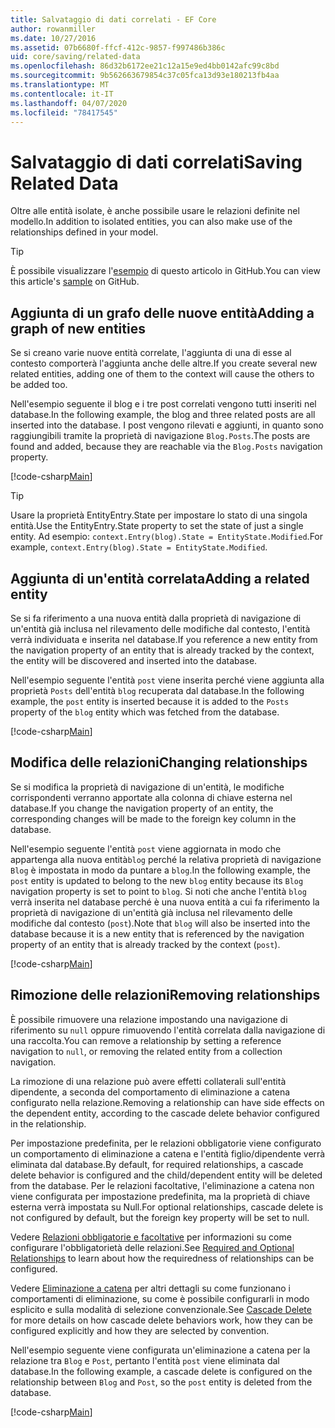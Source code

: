 ```yaml
---
title: Salvataggio di dati correlati - EF Core
author: rowanmiller
ms.date: 10/27/2016
ms.assetid: 07b6680f-ffcf-412c-9857-f997486b386c
uid: core/saving/related-data
ms.openlocfilehash: 86d32b6172ee21c12a15e9ed4bb0142afc99c8bd
ms.sourcegitcommit: 9b562663679854c37c05fca13d93e180213fb4aa
ms.translationtype: MT
ms.contentlocale: it-IT
ms.lasthandoff: 04/07/2020
ms.locfileid: "78417545"
---
```

# <a name="saving-related-data"></a><span data-ttu-id="6f5a3-102">Salvataggio di dati correlati</span><span class="sxs-lookup"><span data-stu-id="6f5a3-102">Saving Related Data</span></span>

<span data-ttu-id="6f5a3-103">Oltre alle entità isolate, è anche possibile usare le relazioni definite nel modello.</span><span class="sxs-lookup"><span data-stu-id="6f5a3-103">In addition to isolated entities, you can also make use of the relationships defined in your model.</span></span>

> [!TIP]  
> <span data-ttu-id="6f5a3-104">È possibile visualizzare l'[esempio](https://github.com/dotnet/EntityFramework.Docs/tree/master/samples/core/Saving/RelatedData/) di questo articolo in GitHub.</span><span class="sxs-lookup"><span data-stu-id="6f5a3-104">You can view this article's [sample](https://github.com/dotnet/EntityFramework.Docs/tree/master/samples/core/Saving/RelatedData/) on GitHub.</span></span>

## <a name="adding-a-graph-of-new-entities"></a><span data-ttu-id="6f5a3-105">Aggiunta di un grafo delle nuove entità</span><span class="sxs-lookup"><span data-stu-id="6f5a3-105">Adding a graph of new entities</span></span>

<span data-ttu-id="6f5a3-106">Se si creano varie nuove entità correlate, l'aggiunta di una di esse al contesto comporterà l'aggiunta anche delle altre.</span><span class="sxs-lookup"><span data-stu-id="6f5a3-106">If you create several new related entities, adding one of them to the context will cause the others to be added too.</span></span>

<span data-ttu-id="6f5a3-107">Nell'esempio seguente il blog e i tre post correlati vengono tutti inseriti nel database.</span><span class="sxs-lookup"><span data-stu-id="6f5a3-107">In the following example, the blog and three related posts are all inserted into the database.</span></span> <span data-ttu-id="6f5a3-108">I post vengono rilevati e aggiunti, in quanto sono raggiungibili tramite la proprietà di navigazione `Blog.Posts`.</span><span class="sxs-lookup"><span data-stu-id="6f5a3-108">The posts are found and added, because they are reachable via the `Blog.Posts` navigation property.</span></span>

[!code-csharp[Main](../../../samples/core/Saving/RelatedData/Sample.cs#AddingGraphOfEntities)]

> [!TIP]  
> <span data-ttu-id="6f5a3-109">Usare la proprietà EntityEntry.State per impostare lo stato di una singola entità.</span><span class="sxs-lookup"><span data-stu-id="6f5a3-109">Use the EntityEntry.State property to set the state of just a single entity.</span></span> <span data-ttu-id="6f5a3-110">Ad esempio: `context.Entry(blog).State = EntityState.Modified`.</span><span class="sxs-lookup"><span data-stu-id="6f5a3-110">For example, `context.Entry(blog).State = EntityState.Modified`.</span></span>

## <a name="adding-a-related-entity"></a><span data-ttu-id="6f5a3-111">Aggiunta di un'entità correlata</span><span class="sxs-lookup"><span data-stu-id="6f5a3-111">Adding a related entity</span></span>

<span data-ttu-id="6f5a3-112">Se si fa riferimento a una nuova entità dalla proprietà di navigazione di un'entità già inclusa nel rilevamento delle modifiche dal contesto, l'entità verrà individuata e inserita nel database.</span><span class="sxs-lookup"><span data-stu-id="6f5a3-112">If you reference a new entity from the navigation property of an entity that is already tracked by the context, the entity will be discovered and inserted into the database.</span></span>

<span data-ttu-id="6f5a3-113">Nell'esempio seguente l'entità `post` viene inserita perché viene aggiunta alla proprietà `Posts` dell'entità `blog` recuperata dal database.</span><span class="sxs-lookup"><span data-stu-id="6f5a3-113">In the following example, the `post` entity is inserted because it is added to the `Posts` property of the `blog` entity which was fetched from the database.</span></span>

[!code-csharp[Main](../../../samples/core/Saving/RelatedData/Sample.cs#AddingRelatedEntity)]

## <a name="changing-relationships"></a><span data-ttu-id="6f5a3-114">Modifica delle relazioni</span><span class="sxs-lookup"><span data-stu-id="6f5a3-114">Changing relationships</span></span>

<span data-ttu-id="6f5a3-115">Se si modifica la proprietà di navigazione di un'entità, le modifiche corrispondenti verranno apportate alla colonna di chiave esterna nel database.</span><span class="sxs-lookup"><span data-stu-id="6f5a3-115">If you change the navigation property of an entity, the corresponding changes will be made to the foreign key column in the database.</span></span>

<span data-ttu-id="6f5a3-116">Nell'esempio seguente l'entità `post` viene aggiornata in modo che appartenga alla nuova entità`blog` perché la relativa proprietà di navigazione `Blog` è impostata in modo da puntare a `blog`.</span><span class="sxs-lookup"><span data-stu-id="6f5a3-116">In the following example, the `post` entity is updated to belong to the new `blog` entity because its `Blog` navigation property is set to point to `blog`.</span></span> <span data-ttu-id="6f5a3-117">Si noti che anche l'entità `blog` verrà inserita nel database perché è una nuova entità a cui fa riferimento la proprietà di navigazione di un'entità già inclusa nel rilevamento delle modifiche dal contesto (`post`).</span><span class="sxs-lookup"><span data-stu-id="6f5a3-117">Note that `blog` will also be inserted into the database because it is a new entity that is referenced by the navigation property of an entity that is already tracked by the context (`post`).</span></span>

[!code-csharp[Main](../../../samples/core/Saving/RelatedData/Sample.cs#ChangingRelationships)]

## <a name="removing-relationships"></a><span data-ttu-id="6f5a3-118">Rimozione delle relazioni</span><span class="sxs-lookup"><span data-stu-id="6f5a3-118">Removing relationships</span></span>

<span data-ttu-id="6f5a3-119">È possibile rimuovere una relazione impostando una navigazione di riferimento su `null` oppure rimuovendo l'entità correlata dalla navigazione di una raccolta.</span><span class="sxs-lookup"><span data-stu-id="6f5a3-119">You can remove a relationship by setting a reference navigation to `null`, or removing the related entity from a collection navigation.</span></span>

<span data-ttu-id="6f5a3-120">La rimozione di una relazione può avere effetti collaterali sull'entità dipendente, a seconda del comportamento di eliminazione a catena configurato nella relazione.</span><span class="sxs-lookup"><span data-stu-id="6f5a3-120">Removing a relationship can have side effects on the dependent entity, according to the cascade delete behavior configured in the relationship.</span></span>

<span data-ttu-id="6f5a3-121">Per impostazione predefinita, per le relazioni obbligatorie viene configurato un comportamento di eliminazione a catena e l'entità figlio/dipendente verrà eliminata dal database.</span><span class="sxs-lookup"><span data-stu-id="6f5a3-121">By default, for required relationships, a cascade delete behavior is configured and the child/dependent entity will be deleted from the database.</span></span> <span data-ttu-id="6f5a3-122">Per le relazioni facoltative, l'eliminazione a catena non viene configurata per impostazione predefinita, ma la proprietà di chiave esterna verrà impostata su Null.</span><span class="sxs-lookup"><span data-stu-id="6f5a3-122">For optional relationships, cascade delete is not configured by default, but the foreign key property will be set to null.</span></span>

<span data-ttu-id="6f5a3-123">Vedere [Relazioni obbligatorie e facoltative](../modeling/relationships.md#required-and-optional-relationships) per informazioni su come configurare l'obbligatorietà delle relazioni.</span><span class="sxs-lookup"><span data-stu-id="6f5a3-123">See [Required and Optional Relationships](../modeling/relationships.md#required-and-optional-relationships) to learn about how the requiredness of relationships can be configured.</span></span>

<span data-ttu-id="6f5a3-124">Vedere [Eliminazione a catena](cascade-delete.md) per altri dettagli su come funzionano i comportamenti di eliminazione, su come è possibile configurarli in modo esplicito e sulla modalità di selezione convenzionale.</span><span class="sxs-lookup"><span data-stu-id="6f5a3-124">See [Cascade Delete](cascade-delete.md) for more details on how cascade delete behaviors work, how they can be configured explicitly and  how they are selected by convention.</span></span>

<span data-ttu-id="6f5a3-125">Nell'esempio seguente viene configurata un'eliminazione a catena per la relazione tra `Blog` e `Post`, pertanto l'entità `post` viene eliminata dal database.</span><span class="sxs-lookup"><span data-stu-id="6f5a3-125">In the following example, a cascade delete is configured on the relationship between `Blog` and `Post`, so the `post` entity is deleted from the database.</span></span>

[!code-csharp[Main](../../../samples/core/Saving/RelatedData/Sample.cs#RemovingRelationships)]
